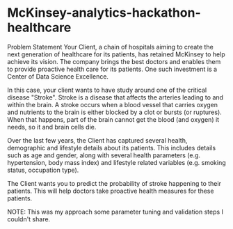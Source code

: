 # McKinsey-analytics-hackathon-healthcare
Problem Statement
Your Client, a chain of hospitals aiming to create the next generation of healthcare for its patients, has retained McKinsey to help achieve its vision. The company brings the best doctors and enables them to provide proactive health care for its patients. One such investment is a Center of Data Science Excellence.

 

In this case, your client wants to have study around one of the critical disease "Stroke". Stroke is a disease that affects the arteries leading to and within the brain. A stroke occurs when a blood vessel that carries oxygen and nutrients to the brain is either blocked by a clot or bursts (or ruptures). When that happens, part of the brain cannot get the blood (and oxygen) it needs, so it and brain cells die.

 

Over the last few years, the Client has captured several health, demographic and lifestyle details about its patients. This includes details such as age and gender, along with several health parameters (e.g. hypertension, body mass index) and lifestyle related variables (e.g. smoking status, occupation type).

 

The Client wants you to predict the probability of stroke happening to their patients. This will help doctors take proactive health measures for these patients.



NOTE: This was my approach some parameter tuning and validation steps I couldn't share.
